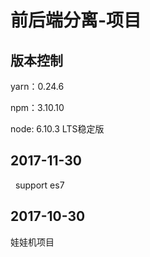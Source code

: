 # 前后端分离-项目

## 版本控制
yarn：0.24.6

npm：3.10.10

node: 6.10.3 LTS稳定版

## 2017-11-30
 
support es7

## 2017-10-30

娃娃机项目
